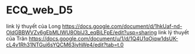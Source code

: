 # ECQ_web_D5
link lý thuyết của Long https://docs.google.com/document/d/1hkUaf-nd-OldGBBWVZv6gEbMLIWU8OblJ3_eqBiLFpE/edit?usp=sharing
link lý thuyết của Trân https://docs.google.com/document/u/1/d/1Q4U1qOjqw1dsUK-cL4v1Rh31NTGui6sYQCM63iyhWe4/edit?tab=t.0
